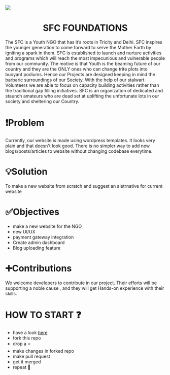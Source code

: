 ![](bnr.gif)
<div align="center"><h1>SFC FOUNDATIONS</h1></div>
The SFC is a Youth NGO that has it’s roots in Tricity and Delhi. SFC inspires the younger generation to come forward to serve the Mother Earth by igniting a spark in them. SFC is established to launch and nurture activities and programs which will reach the most impecunious and vulnerable people from our community. The motive is that Youth is the beaming future of our country and they are the ONLY ones who can change trite plots into buoyant podiums.
Hence our Projects are designed keeping in mind the barbaric surroundings of our Society. With the help of our stalwart Volunteers we are able to focus on capacity building activities rather than the traditional gap filling initiatives. SFC is an organization of dedicated and staunch amateurs who are dead set at uplifting the unfortunate lots in our society and sheltering our Country.

# :exclamation:Problem
Currently, our website is made using wordpress templates. It looks very plain and that doesn't look good. There is no simpler way to add new blogs/posts/articles to website without changing codebase everytime.

# :bulb:Solution
To make a new website from scratch and suggest an aletrnative for current website

# :white_check_mark:Objectives 
- make a new website for the NGO
- new UI/UX
- payment gateway integration
- Create admin dashboard
- Blog uploading feature

# :heavy_plus_sign:Contributions
We welcome developers to contribute in our project. Their efforts will be supporting a noble cause , and they will get Hands-on experience with their skills.
 
# HOW TO START ❓
- have a look <a href="https://drive.google.com/file/d/1H2ccWkUz61b31WbKgvF-6n6Q9R9e98uD/view?usp=sharing">here</a>
- fork this repo
- drop a :star:
- make changes in forked repo
- make pull request
- get it merged
- repeat :repeat:



